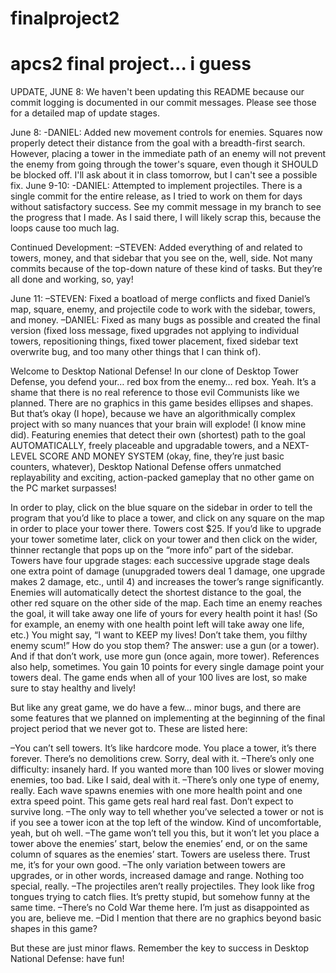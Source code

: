 # finalproject2
# apcs2 final project... i guess
UPDATE, JUNE 8: We haven't been updating this README because our commit logging is documented in our commit messages. Please see those for a detailed map of update stages. 

June 8:
-DANIEL: Added new movement controls for enemies. Squares now properly detect their distance from the goal with a breadth-first search. However, placing a tower in the immediate path of an enemy will not prevent the enemy from going through the tower's square, even though it SHOULD be blocked off. I'll ask about it in class tomorrow, but I can't see a possible fix.
June 9-10:
-DANIEL: Attempted to implement projectiles. There is a single commit for the entire release, as I tried to work on them for days without satisfactory success. See my commit message in my branch to see the progress that I made. As I said there, I will likely scrap this, because the loops cause too much lag.

Continued Development:
–STEVEN: Added everything of and related to towers, money, and that sidebar that you see on the, well, side. Not many commits because of the top-down nature of these kind of tasks. But they’re all done and working, so, yay!

June 11:
–STEVEN: Fixed a boatload of merge conflicts and fixed Daniel’s map, square, enemy, and projectile code to work with the sidebar, towers, and money.
–DANIEL: Fixed as many bugs as possible and created the final version (fixed loss message, fixed upgrades not applying to individual towers, repositioning things, fixed tower placement, fixed sidebar text overwrite bug, and too many other things that I can think of).

Welcome to Desktop National Defense! In our clone of Desktop Tower Defense, you defend your… red box from the enemy… red box. Yeah. It’s a shame that there is no real reference to those evil Communists like we planned. There are no graphics in this game besides ellipses and shapes. But that’s okay (I hope), because we have an algorithmically complex project with so many nuances that your brain will explode! (I know mine did).
Featuring enemies that detect their own (shortest) path to the goal AUTOMATICALLY, freely placeable and upgradable towers, and a NEXT-LEVEL SCORE AND MONEY SYSTEM (okay, fine, they’re just basic counters, whatever), Desktop National Defense offers unmatched replayability and exciting, action-packed gameplay that no other game on the PC market surpasses!

In order to play, click on the blue square on the sidebar in order to tell the program that you’d like to place a tower, and click on any square on the map in order to place your tower there. Towers cost $25. If you’d like to upgrade your tower sometime later, click on your tower and then click on the wider, thinner rectangle that pops up on the “more info” part of the sidebar. Towers have four upgrade stages: each successive upgrade stage deals one extra point of damage (unupgraded towers deal 1 damage, one upgrade makes 2 damage, etc., until 4) and increases the tower’s range significantly.
Enemies will automatically detect the shortest distance to the goal, the other red square on the other side of the map. Each time an enemy reaches the goal, it will take away one life of yours for every health point it has! (So for example, an enemy with one health point left will take away one life, etc.) You might say, “I want to KEEP my lives! Don’t take them, you filthy enemy scum!” How do you stop them?
The answer: use a gun (or a tower). And if that don’t work, use more gun (once again, more tower). References also help, sometimes.
You gain 10 points for every single damage point your towers deal. The game ends when all of your 100 lives are lost, so make sure to stay healthy and lively!

But like any great game, we do have a few… minor bugs, and there are some features that we planned on implementing at the beginning of the final project period that we never got to. These are listed here:

–You can’t sell towers. It’s like hardcore mode. You place a tower, it’s there forever. There’s no demolitions crew. Sorry, deal with it.
–There’s only one difficulty: insanely hard. If you wanted more than 100 lives or slower moving enemies, too bad. Like I said, deal with it.
–There’s only one type of enemy, really. Each wave spawns enemies with one more health point and one extra speed point. This game gets real hard real fast. Don’t expect to survive long.
–The only way to tell whether you’ve selected a tower or not is if you see a tower icon at the top left of the window. Kind of uncomfortable, yeah, but oh well.
–The game won’t tell you this, but it won’t let you place a tower above the enemies’ start, below the enemies’ end, or on the same column of squares as the enemies’ start. Towers are useless there. Trust me, it’s for your own good.
–The only variation between towers are upgrades, or in other words, increased damage and range. Nothing too special, really.
–The projectiles aren’t really projectiles. They look like frog tongues trying to catch flies. It’s pretty stupid, but somehow funny at the same time.
–There’s no Cold War theme here. I’m just as disappointed as you are, believe me.
–Did I mention that there are no graphics beyond basic shapes in this game?

But these are just minor flaws. Remember the key to success in Desktop National Defense: have fun!

